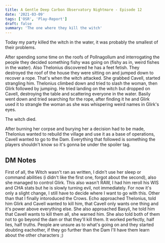 ```yaml
---
title: A Gentle Deep Carbon Observatory Nightmare - Episode 12
date: '2021-03-09'
tags: ['OSR', 'Play-Report']
draft: false
summary: 'The one where they kill the witch'
---
```


Today my party killed the witch in the water, it was probably the smallest of their problems.

After spending some time on the roofs of Pollnagollum and interrogating the people they decided something fishy was going on (fishy as in, weird fishes in the water). Also Thelonius discovered he has a feet fetish. They destroyed the roof of the house they were sitting on and jumped down to recover a rope. That's when the witch attacked. She grabbed Cavell, started strangling him. Thelonius climbed down and tried to slash the woman, then Glirk followed by jumping. He tried landing on the witch but dropped on Cavell, destroying the table and scattering everyone in the water. Basily went down and tried searching for the rope, after finding it he and Glirk used it to strangle the woman as she was whispering weird names in Glirk's eyes.

The witch died.

After burning her corpse and burying her a decision had to be made, Thelonius wanted to rebuild the village and use it as a base of operations, Cavell wanted to go to the Dam. Everything that followed is something the players shouldn't know so it's gonna be under the spoiler tag.

## DM Notes

First of all, the Witch wasn't ran as written, I didn't use her sleep or command abilities (i didn't like the first one, forgot about the second), also she managed to control Glirk. This also wasn't RAW, I had him reroll his WIS and CHA stats but he is slowly turning evil, not immediately. For now it's only a slight change, I still have to decide where I want to go with this. Other than that I finally intoroduced the Crows. Echo approached Thelonius, told him Glirk and Cavell wanted to kill him, that Cavell only wants one thing and it's power above everything else. She also approached Basyli, he told him that Cavell wants to kill them all, she warned him. She also told both of them not to go beyond the dam or that they'll kill them. It worked perfectly, half lies, half truths. People are unsure as to what's going on and they started doubting eachother, if they go further than the Dam I'll have them learn about the other characters ;)
